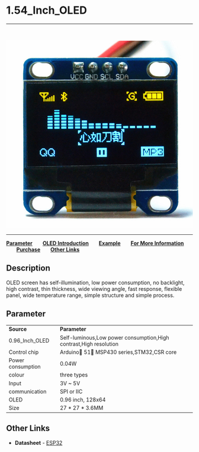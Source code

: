 # 1.54_Inch_OLED
***
&nbsp;


<img src="img/products/Heltec_Display/OLED_Screen/0.96_Inch/01.jpg">

* * *

**[Parameter](#Parameter)**&nbsp;&nbsp;&nbsp;&nbsp;&nbsp;&nbsp; **[OLED Introduction](http://www.heltec.cn/download/OLED_Sepecification.pdf)**&nbsp;&nbsp;&nbsp;&nbsp;&nbsp;&nbsp; **[Example](https://github.com/Heltec-Aaron-Lee/heltec0.96OLED)**&nbsp;&nbsp;&nbsp;&nbsp;&nbsp;&nbsp; **[For More Information](http://www.heltec.cn/project/0-96incholed/)** &nbsp;&nbsp;&nbsp;&nbsp;&nbsp;&nbsp; **[Purchase](https://heltec.taobao.com/category-777108260-713176956.htm?spm=a1z10.33-c.w4010-6678898350.11.2293ae98vcbHaT&search=y&catName=OLED%C4%A3%BF%E9#bd)**&nbsp;&nbsp;&nbsp;&nbsp;&nbsp;&nbsp; **[Other Links](#Other-Links)**

 ## Description
 
  OLED screen has self-illumination, low power consumption, no backlight, high contrast, thin thickness, wide viewing angle, fast response, flexible panel, wide temperature range, simple structure and simple process.
 
 ## Parameter

<table>
   <tr style="font-weight:bold">
      <td>Source</td>
      <td>Parameter</td>
   </tr>
   <tr>
      <td>0.96_Inch_OLED</td>
      <td>Self-luminous,Low power consumption,High contrast,High resolution</td>
   </tr>
   <tr>
      <td>Control chip</td>
      <td>Arduino 51 MSP430 series,STM32,CSR core</td>
   </tr>
    <tr>
      <td>Power consumption</td>
      <td>0.04W</td>
   </tr>	
    <tr>
      <td>colour</td>
      <td>three types</td>
   </tr>	
   <tr>
      <td>Input</td>
      <td>3V ~ 5V</td>
   </tr>
   <tr>
      <td>communication</td>
      <td>SPI or IIC</td>
   </tr>
   <tr>
      <td>OLED</td>
      <td>0.96 inch, 128x64 </td>
   </tr>
   <tr>
      <td>Size</td>
      <td>27 * 27 * 3.6MM</td>
   </tr>
</table>

## Other Links

-  **Datasheet** - [ESP32](https://www.espressif.com/sites/default/files/documentation/esp32_datasheet_cn.pdf)
